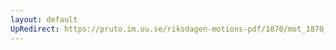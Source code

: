 ```yaml
---
layout: default
UpRedirect: https://pruto.im.uu.se/riksdagen-motions-pdf/1870/mot_1870__ak__97/mot_1870__ak__97-002.pdf
---
```

